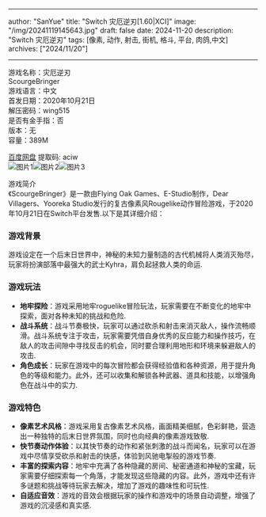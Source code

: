 
---
author: "SanYue"
title: "Switch 灾厄逆刃[1.60|XCI]"
image: "/img/20241119145643.jpg"
draft: false
date: 2024-11-20
description: "Switch 灾厄逆刃"
tags: [像素, 动作, 射击, 街机, 格斗, 平台, 肉鸽,中文]
archives: ["2024/11/20"]

---

游戏名称：灾厄逆刃   
ScourgeBringer    
游戏语言：中文  
首发日期：2020年10月21日  
解压密码：wing515  
是否有金手指：否  
版本：无   
容量：389M

[百度网盘](https://pan.baidu.com/s/1RAHuAdajeMSbqNkshiDQng) 提取码: aciw  
![图片1](/img/2c616c.jpg)![图片2](/img/63fc28.jpg)![图片3](/img/e8bcf0.jpg)  

游戏简介  
《ScourgeBringer》是一款由Flying Oak Games、E-Studio制作，Dear Villagers、Yooreka Studio发行的复古像素风Rougelike动作冒险游戏，于2020年10月21日在Switch平台发售.以下是其详细介绍：

### 游戏背景
游戏设定在一个后末日世界中，神秘的未知力量制造的古代机械将人类消灭殆尽，玩家将扮演部落中最强大的武士Kyhra，肩负起拯救人类的命运.

### 游戏玩法
- **地牢探险**：游戏采用地牢roguelike冒险玩法，玩家需要在不断变化的地牢中探索，面对各种未知的挑战和危险.
- **战斗系统**：战斗节奏极快，玩家可以通过砍杀和射击来消灭敌人，操作流畅顺滑。战斗系统专注于攻击，玩家需要凭借自身优秀的反应能力和操作技巧，在敌人的攻击间隙中寻找反击的机会，同时要合理利用地形和环境来躲避敌人的攻击.
- **角色成长**：玩家在游戏中的每次冒险都会获得经验值和各种资源，用于提升角色的等级和能力。此外，还可以收集和解锁各种武器、道具和技能，以增强角色在战斗中的实力.

### 游戏特色
- **像素艺术风格**：游戏采用复古像素艺术风格，画面精美细腻，色彩鲜艳，营造出一种独特的后末日世界氛围，同时也向经典的像素游戏致敬.
- **快节奏动作体验**：以其快节奏的动作和紧张刺激的战斗而闻名，玩家可以在游戏中尽情享受砍杀和射击的快感，体验到风驰电掣般的游戏节奏.
- **丰富的探索内容**：地牢中充满了各种隐藏的房间、秘密通道和神秘的宝藏，玩家需要仔细探索每一个角落，才能发现这些隐藏的内容。此外，游戏中还有许多谜题和挑战等待玩家去解决，增加了游戏的趣味性和可玩性.
- **自适应音效**：游戏的音效会根据玩家的操作和游戏中的场景自动调整，增强了游戏的沉浸感和真实感.
 
